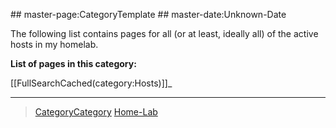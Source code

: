  \#\# master-page:CategoryTemplate \#\# master-date:Unknown-Date

The following list contains pages for all (or at least, ideally all) of the active hosts in my homelab.

**List of pages in this category:**

[[FullSearchCached(category:Hosts)]]\_

* * * * *

> [CategoryCategory](CategoryCategory) [Home-Lab](Home-Lab)
